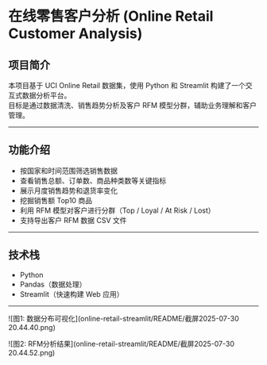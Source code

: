 # 在线零售客户分析 (Online Retail Customer Analysis)

## 项目简介

本项目基于 UCI Online Retail 数据集，使用 Python 和 Streamlit 构建了一个交互式数据分析平台。  
目标是通过数据清洗、销售趋势分析及客户 RFM 模型分群，辅助业务理解和客户管理。  

---

## 功能介绍

- 按国家和时间范围筛选销售数据  
- 查看销售总额、订单数、商品种类数等关键指标  
- 展示月度销售趋势和退货率变化  
- 挖掘销售额 Top10 商品  
- 利用 RFM 模型对客户进行分群（Top / Loyal / At Risk / Lost）  
- 支持导出客户 RFM 数据 CSV 文件  

---

## 技术栈

- Python  
- Pandas（数据处理）  
- Streamlit（快速构建 Web 应用）  

---

<!-- 图片1 -->
![图1: 数据分布可视化](online-retail-streamlit/README/截屏2025-07-30 20.44.40.png)

<!-- 图片2 -->
![图2: RFM分析结果](online-retail-streamlit/README/截屏2025-07-30 20.44.52.png)
